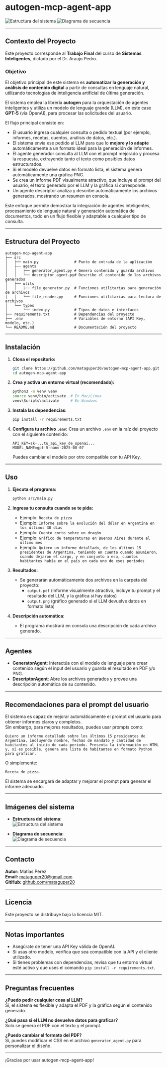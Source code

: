 # autogen-mcp-agent-app

![Estructura del sistema](./docs/estructura_sistema.png)
![Diagrama de secuencia](./docs/diagrama_secuencia.png)

---

## Contexto del Proyecto

Este proyecto corresponde al **Trabajo Final** del curso de **Sistemas Inteligentes**, dictado por el Dr. Araujo Pedro.

### Objetivo

El objetivo principal de este sistema es **automatizar la generación y análisis de contenido digital** a partir de consultas en lenguaje natural, utilizando tecnologías de inteligencia artificial de última generación.

El sistema emplea la librería **autogen** para la orquestación de agentes inteligentes y utiliza un modelo de lenguaje grande (LLM), en este caso **GPT-5** (vía OpenAI), para procesar las solicitudes del usuario.

El flujo principal consiste en:

- El usuario ingresa cualquier consulta o pedido textual (por ejemplo, informes, recetas, cuentos, análisis de datos, etc.).
- El sistema envía ese pedido al LLM para que lo **mejore y lo adapte** automáticamente a un formato ideal para la generación de informes.
- El agente generador consulta al LLM con el prompt mejorado y procesa la respuesta, extrayendo tanto el texto como posibles datos estructurados.
- Si el modelo devuelve datos en formato lista, el sistema genera automáticamente una gráfica PNG.
- Se crea un informe PDF visualmente atractivo, que incluye el prompt del usuario, el texto generado por el LLM y la gráfica si corresponde.
- Un agente descriptor analiza y describe automáticamente los archivos generados, mostrando un resumen en consola.

Este enfoque permite demostrar la integración de agentes inteligentes, procesamiento de lenguaje natural y generación automática de documentos, todo en un flujo flexible y adaptable a cualquier tipo de consulta.

---

## Estructura del Proyecto

```
autogen-mcp-agent-app
├── src
│   ├── main.py                # Punto de entrada de la aplicación
│   ├── agents
│   │   ├── generator_agent.py # Genera contenido y guarda archivos
│   │   └── descriptor_agent.py# Describe el contenido de los archivos generados
│   ├── utils
│   │   ├── file_generator.py  # Funciones utilitarias para generación de archivos
│   │   └── file_reader.py     # Funciones utilitarias para lectura de archivos
│   └── types
│       └── index.py           # Tipos de datos e interfaces
├── requirements.txt           # Dependencias del proyecto
├── .env                       # Variables de entorno (API Key, modelo, etc.)
└── README.md                  # Documentación del proyecto
```

---

## Instalación

1. **Clona el repositorio:**
   ```bash
   git clone https://github.com/mataguper20/autogen-mcp-agent-app.git
   cd autogen-mcp-agent-app
   ```

2. **Crea y activa un entorno virtual (recomendado):**
   ```bash
   python3 -m venv venv
   source venv/bin/activate  # En Mac/Linux
   venv\Scripts\activate     # En Windows
   ```

3. **Instala las dependencias:**
   ```bash
   pip install -r requirements.txt
   ```

4. **Configura tu archivo `.env`:**
   Crea un archivo `.env` en la raíz del proyecto con el siguiente contenido:
   ```
   API_KEY=sk-...tu_api_key_de_openai...
   MODEL_NAME=gpt-5-nano-2025-08-07
   ```
   Puedes cambiar el modelo por otro compatible con tu API Key.

---

## Uso

1. **Ejecuta el programa:**
   ```bash
   python src/main.py
   ```

2. **Ingresa tu consulta cuando se te pida:**
   - Ejemplo: `Receta de pizza`
   - Ejemplo: `Informe sobre la evolución del dólar en Argentina en los últimos 30 días`
   - Ejemplo: `Cuento corto sobre un dragón`
   - Ejemplo: `Gráfico de temperaturas en Buenos Aires durante el último mes`
   - Ejemplo: `Quiero un informe detallado, de los últimos 15 presidentes de Argentina, teniendo en cuenta cuando asumieron, cuando dejaron el cargo, y en conjunto a eso, cuantos habitantes había en el país en cada uno de esos periodos`

3. **Resultados:**
   - Se generarán automáticamente dos archivos en la carpeta del proyecto:
     - `output.pdf` (informe visualmente atractivo, incluye tu prompt y el resultado del LLM, y la gráfica si hay datos)
     - `output.png` (gráfico generado si el LLM devuelve datos en formato lista)

4. **Descripción automática:**
   - El programa mostrará en consola una descripción de cada archivo generado.

---

## Agentes

- **GeneratorAgent**: Interactúa con el modelo de lenguaje para crear contenido según el input del usuario y guarda el resultado en PDF y/o PNG.
- **DescriptorAgent**: Abre los archivos generados y provee una descripción automática de su contenido.

---

## Recomendaciones para el prompt del usuario

El sistema es capaz de mejorar automáticamente el prompt del usuario para obtener informes claros y completos.  
Sin embargo, para mejores resultados, puedes usar prompts como:

```
Quiero un informe detallado sobre los últimos 15 presidentes de Argentina, incluyendo nombre, fechas de mandato y cantidad de habitantes al inicio de cada periodo. Presenta la información en HTML y, si es posible, genera una lista de habitantes en formato Python para graficar.
```

O simplemente:

```
Receta de pizza.
```

El sistema se encargará de adaptar y mejorar el prompt para generar el informe adecuado.

---

## Imágenes del sistema

- **Estructura del sistema:**  
  ![Estructura del sistema](./docs/estructura_sistema.png)

- **Diagrama de secuencia:**  
  ![Diagrama de secuencia](./docs/diagrama_secuencia.png)

---

## Contacto

**Autor:** Matías Pérez  
**Email:** mataguper20@gmail.com  
**GitHub:** [github.com/mataguper20](https://github.com/mataguper20)

---

## Licencia

Este proyecto se distribuye bajo la licencia MIT.

---

## Notas importantes

- Asegúrate de tener una API Key válida de OpenAI.
- Si usas otro modelo, verifica que sea compatible con la API y el cliente utilizado.
- Si tienes problemas con dependencias, revisa que tu entorno virtual esté activo y que uses el comando `pip install -r requirements.txt`.

---

## Preguntas frecuentes

**¿Puedo pedir cualquier cosa al LLM?**  
Sí, el sistema es flexible y adapta el PDF y la gráfica según el contenido generado.

**¿Qué pasa si el LLM no devuelve datos para graficar?**  
Solo se genera el PDF con el texto y el prompt.

**¿Puedo cambiar el formato del PDF?**  
Sí, puedes modificar el CSS en el archivo `generator_agent.py` para personalizar el diseño.

---

¡Gracias por usar autogen-mcp-agent-app!